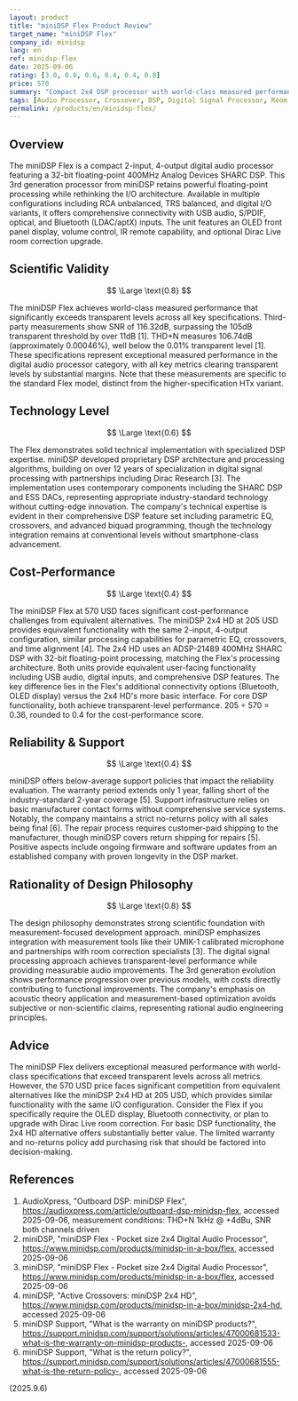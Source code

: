 ```yaml
---
layout: product
title: "miniDSP Flex Product Review"
target_name: "miniDSP Flex"
company_id: minidsp
lang: en
ref: minidsp-flex
date: 2025-09-06
rating: [3.0, 0.8, 0.6, 0.4, 0.4, 0.8]
price: 570
summary: "Compact 2x4 DSP processor with world-class measured performance but limited cost-performance due to cheaper equivalent alternatives"
tags: [Audio Processor, Crossover, DSP, Digital Signal Processor, Room correction]
permalink: /products/en/minidsp-flex/
---
```

## Overview

The miniDSP Flex is a compact 2-input, 4-output digital audio processor featuring a 32-bit floating-point 400MHz Analog Devices SHARC DSP. This 3rd generation processor from miniDSP retains powerful floating-point processing while rethinking the I/O architecture. Available in multiple configurations including RCA unbalanced, TRS balanced, and digital I/O variants, it offers comprehensive connectivity with USB audio, S/PDIF, optical, and Bluetooth (LDAC/aptX) inputs. The unit features an OLED front panel display, volume control, IR remote capability, and optional Dirac Live room correction upgrade.

## Scientific Validity

$$ \Large \text{0.8} $$

The miniDSP Flex achieves world-class measured performance that significantly exceeds transparent levels across all key specifications. Third-party measurements show SNR of 116.32dB, surpassing the 105dB transparent threshold by over 11dB [1]. THD+N measures 106.74dB (approximately 0.00046%), well below the 0.01% transparent level [1]. These specifications represent exceptional measured performance in the digital audio processor category, with all key metrics clearing transparent levels by substantial margins. Note that these measurements are specific to the standard Flex model, distinct from the higher-specification HTx variant.

## Technology Level

$$ \Large \text{0.6} $$

The Flex demonstrates solid technical implementation with specialized DSP expertise. miniDSP developed proprietary DSP architecture and processing algorithms, building on over 12 years of specialization in digital signal processing with partnerships including Dirac Research [3]. The implementation uses contemporary components including the SHARC DSP and ESS DACs, representing appropriate industry-standard technology without cutting-edge innovation. The company's technical expertise is evident in their comprehensive DSP feature set including parametric EQ, crossovers, and advanced biquad programming, though the technology integration remains at conventional levels without smartphone-class advancement.

## Cost-Performance

$$ \Large \text{0.4} $$

The miniDSP Flex at 570 USD faces significant cost-performance challenges from equivalent alternatives. The miniDSP 2x4 HD at 205 USD provides equivalent functionality with the same 2-input, 4-output configuration, similar processing capabilities for parametric EQ, crossovers, and time alignment [4]. The 2x4 HD uses an ADSP-21489 400MHz SHARC DSP with 32-bit floating-point processing, matching the Flex's processing architecture. Both units provide equivalent user-facing functionality including USB audio, digital inputs, and comprehensive DSP features. The key difference lies in the Flex's additional connectivity options (Bluetooth, OLED display) versus the 2x4 HD's more basic interface. For core DSP functionality, both achieve transparent-level performance. 205 ÷ 570 = 0.36, rounded to 0.4 for the cost-performance score.

## Reliability & Support

$$ \Large \text{0.4} $$

miniDSP offers below-average support policies that impact the reliability evaluation. The warranty period extends only 1 year, falling short of the industry-standard 2-year coverage [5]. Support infrastructure relies on basic manufacturer contact forms without comprehensive service systems. Notably, the company maintains a strict no-returns policy with all sales being final [6]. The repair process requires customer-paid shipping to the manufacturer, though miniDSP covers return shipping for repairs [5]. Positive aspects include ongoing firmware and software updates from an established company with proven longevity in the DSP market.

## Rationality of Design Philosophy

$$ \Large \text{0.8} $$

The design philosophy demonstrates strong scientific foundation with measurement-focused development approach. miniDSP emphasizes integration with measurement tools like their UMIK-1 calibrated microphone and partnerships with room correction specialists [3]. The digital signal processing approach achieves transparent-level performance while providing measurable audio improvements. The 3rd generation evolution shows performance progression over previous models, with costs directly contributing to functional improvements. The company's emphasis on acoustic theory application and measurement-based optimization avoids subjective or non-scientific claims, representing rational audio engineering principles.

## Advice

The miniDSP Flex delivers exceptional measured performance with world-class specifications that exceed transparent levels across all metrics. However, the 570 USD price faces significant competition from equivalent alternatives like the miniDSP 2x4 HD at 205 USD, which provides similar functionality with the same I/O configuration. Consider the Flex if you specifically require the OLED display, Bluetooth connectivity, or plan to upgrade with Dirac Live room correction. For basic DSP functionality, the 2x4 HD alternative offers substantially better value. The limited warranty and no-returns policy add purchasing risk that should be factored into decision-making.

## References

1. AudioXpress, "Outboard DSP: miniDSP Flex", https://audioxpress.com/article/outboard-dsp-minidsp-flex, accessed 2025-09-06, measurement conditions: THD+N 1kHz @ +4dBu, SNR both channels driven
2. miniDSP, "miniDSP Flex - Pocket size 2x4 Digital Audio Processor", https://www.minidsp.com/products/minidsp-in-a-box/flex, accessed 2025-09-06
3. miniDSP, "miniDSP Flex - Pocket size 2x4 Digital Audio Processor", https://www.minidsp.com/products/minidsp-in-a-box/flex, accessed 2025-09-06
4. miniDSP, "Active Crossovers: miniDSP 2x4 HD", https://www.minidsp.com/products/minidsp-in-a-box/minidsp-2x4-hd, accessed 2025-09-06
5. miniDSP Support, "What is the warranty on miniDSP products?", https://support.minidsp.com/support/solutions/articles/47000681533-what-is-the-warranty-on-minidsp-products-, accessed 2025-09-06
6. miniDSP Support, "What is the return policy?", https://support.minidsp.com/support/solutions/articles/47000681555-what-is-the-return-policy-, accessed 2025-09-06

(2025.9.6)